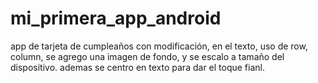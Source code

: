 # mi_primera_app_android
app de tarjeta de cumpleaños con modificación, en el texto, uso de row, column, se agrego una imagen de fondo, y se escalo a tamaño del dispositivo. ademas se centro en texto para dar el toque fianl.
